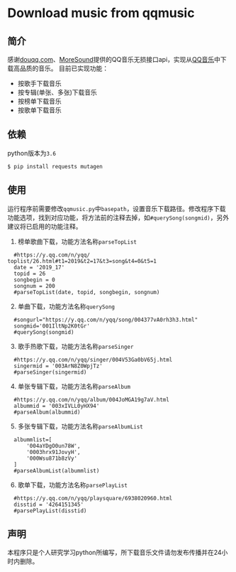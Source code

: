 # Download music from qqmusic

## 简介
感谢[douqq.com](http://www.douqq.com)、[MoreSound](http://moresound.tk)提供的QQ音乐无损接口api，实现从[QQ音乐](https://y.qq.com/)中下载高品质的音乐。
目前已实现功能：
- 按歌手下载音乐
- 按专辑(单张、多张)下载音乐
- 按榜单下载音乐
- 按歌单下载音乐

## 依赖
python版本为`3.6`
```
$ pip install requests mutagen
```

## 使用
运行程序前需要修改`qqmusic.py`中`basepath`，设置音乐下载路径。修改程序下载功能选项，找到对应功能，将方法前的注释去掉，如`#querySong(songmid)`，另外建议将已启用的功能注释。
1. 榜单歌曲下载，功能方法名称`parseTopList`
  ```
    #https://y.qq.com/n/yqq/  toplist/26.html#t1=2019&t2=17&t3=song&t4=0&t5=1
    date = '2019_17'
    topid = 26
    songbegin = 0
    songnum = 200
    #parseTopList(date, topid, songbegin, songnum)
  ```
2. 单曲下载，功能方法名称`querySong`
  ```
    #songurl="https://y.qq.com/n/yqq/song/004377vA0rh3h3.html"
    songmid='001IltNp2K0tGr'
    #querySong(songmid)
  ```
3. 歌手热歌下载，功能方法名称`parseSinger`
  ```
    #https://y.qq.com/n/yqq/singer/004V53Ga0bV65j.html
    singermid = '003ArN8Z0WpjTz'
    #parseSinger(singermid)
  ```
4. 单张专辑下载，功能方法名称`parseAlbum`
  ```
    #https://y.qq.com/n/yqq/album/004JoMGA19g7aV.html
    albummid = '003xIVLL0yHX94'
    #parseAlbum(albummid)
  ```
5. 多张专辑下载，功能方法名称`parseAlbumList`
  ```
    albummlist=[
        '004aYDgO0un78W',
        '0003hrx91JovyH',
        '000Wsu871b8zVy'
    ]
    #parseAlbumList(albummlist)	
  ```
6. 歌单下载，功能方法名称`parsePlayList`
  ```
    #https://y.qq.com/n/yqq/playsquare/6938020960.html
    disstid = '4264151345'
    #parsePlayList(disstid)
  ```

## 声明
本程序只是个人研究学习python所编写，所下载音乐文件请勿发布传播并在24小时内删除。